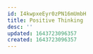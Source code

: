 ```yaml
---
id: I4kwpxeEyr0zPN16mUmbH
title: Positive Thinking
desc: ''
updated: 1643723096357
created: 1643723096357
---
```


